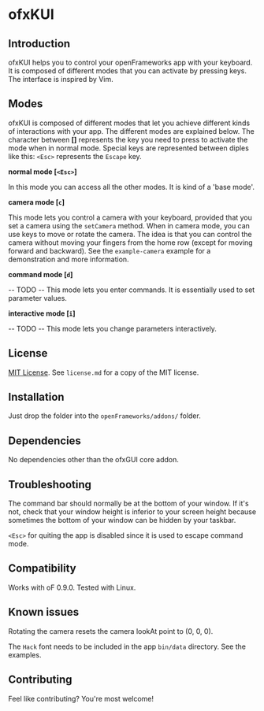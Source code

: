 ofxKUI
======

Introduction
------------
ofxKUI helps you to control your openFrameworks app with your keyboard.
It is composed of different modes that you can activate by pressing keys.
The interface is inspired by Vim.

Modes
-----
ofxKUI is composed of different modes that let you achieve different kinds of interactions with your app. 
The different modes are explained below. 
The character between **[]** represents the key you need to press to activate the mode when in normal mode. 
Special keys are represented between diples like this: `<Esc>` represents the `Escape` key. 

**normal mode [`<Esc>`]**

In this mode you can access all the other modes. It is kind of a 'base mode'.

**camera mode [`c`]**

This mode lets you control a camera with your keyboard, provided that you set a camera using the `setCamera` method. 
When in camera mode, you can use keys to move or rotate the camera.
The idea is that you can control the camera without moving your fingers from the home row (except for moving forward and backward).
See the `example-camera` example for a demonstration and more information.

**command mode [`d`]**

-- TODO --
This mode lets you enter commands. It is essentially used to set parameter values.

**interactive mode [`i`]**

-- TODO --
This mode lets you change parameters interactively.

License
-------
[MIT License](https://en.wikipedia.org/wiki/MIT_License). See `license.md` for a copy of the MIT license.

Installation
------------
Just drop the folder into the `openFrameworks/addons/` folder.

Dependencies
------------
No dependencies other than the ofxGUI core addon.

Troubleshooting
---------------

The command bar should normally be at the bottom of your window. If it's not, check that your window height is inferior to your screen height because sometimes the bottom of your window can be hidden by your taskbar.

`<Esc>` for quiting the app is disabled since it is used to escape command mode.


Compatibility
------------
Works with oF 0.9.0. Tested with Linux.

Known issues
------------
Rotating the camera resets the camera lookAt point to (0, 0, 0).

The `Hack` font needs to be included in the app `bin/data` directory.
See the examples.

Contributing
------------
Feel like contributing? You're most welcome!

<!-- Version history
------------
It make sense to include a version history here (newest releases first), describing new features and changes to the addon. Use [git tags](http://learn.github.com/p/tagging.html) to mark release points in your repo, too!

### Version 0.1 (Date):
Describe relevant changes etc.

 -->
